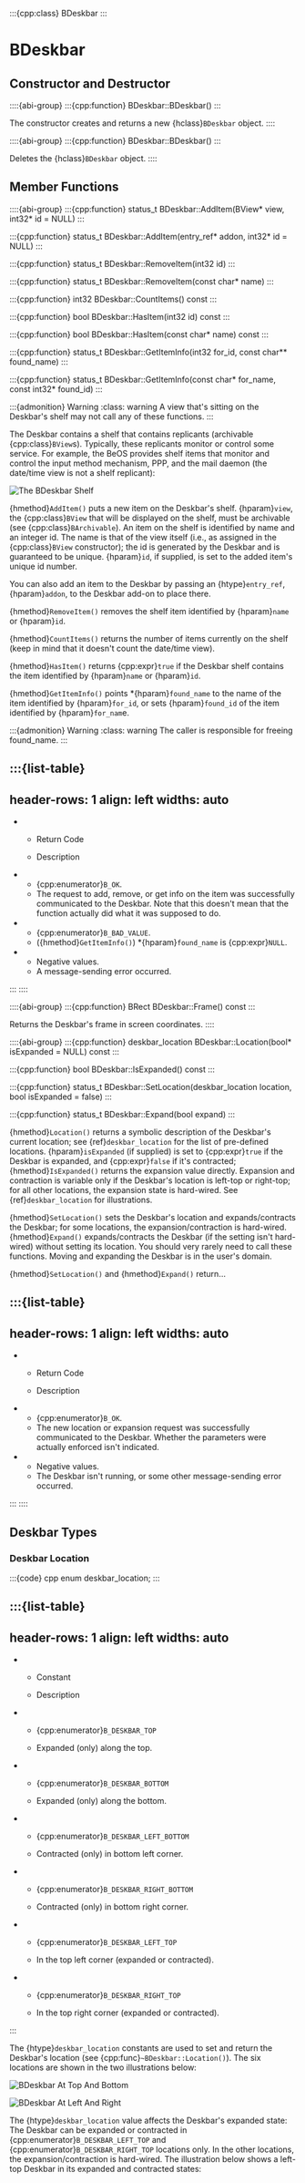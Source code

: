 :::{cpp:class} BDeskbar
:::

# BDeskbar

## Constructor and Destructor

::::{abi-group}
:::{cpp:function} BDeskbar::BDeskbar()
:::

The constructor creates and returns a new {hclass}`BDeskbar` object.
::::

::::{abi-group}
:::{cpp:function} BDeskbar::BDeskbar()
:::

Deletes the {hclass}`BDeskbar` object.
::::

## Member Functions

::::{abi-group}
:::{cpp:function} status_t BDeskbar::AddItem(BView* view, int32* id = NULL)
:::

:::{cpp:function} status_t BDeskbar::AddItem(entry_ref* addon, int32* id = NULL)
:::

:::{cpp:function} status_t BDeskbar::RemoveItem(int32 id)
:::

:::{cpp:function} status_t BDeskbar::RemoveItem(const char* name)
:::

:::{cpp:function} int32 BDeskbar::CountItems() const
:::

:::{cpp:function} bool BDeskbar::HasItem(int32 id) const
:::

:::{cpp:function} bool BDeskbar::HasItem(const char* name) const
:::

:::{cpp:function} status_t BDeskbar::GetItemInfo(int32 for_id, const char** found_name)
:::

:::{cpp:function} status_t BDeskbar::GetItemInfo(const char* for_name, const int32* found_id)
:::

:::{admonition} Warning
:class: warning
A view that's sitting on the Deskbar's shelf may not call any of these
functions.
:::

The Deskbar contains a shelf that contains replicants (archivable
{cpp:class}`BView`s). Typically, these replicants monitor or control some
service. For example, the BeOS provides shelf items that monitor and
control the input method mechanism, PPP, and the mail daemon (the date/time
view is not a shelf replicant):

![The BDeskbar Shelf](./_static/images/Shelf.png)

{hmethod}`AddItem()` puts a new item on the Deskbar's shelf.
{hparam}`view`, the {cpp:class}`BView` that will be displayed on the shelf,
must be archivable (see {cpp:class}`BArchivable`). An item on the shelf is
identified by name and an integer id. The name is that of the view itself
(i.e., as assigned in the {cpp:class}`BView` constructor); the id is
generated by the Deskbar and is guaranteed to be unique. {hparam}`id`, if
supplied, is set to the added item's unique id number.

You can also add an item to the Deskbar by passing an {htype}`entry_ref`,
{hparam}`addon`, to the Deskbar add-on to place there.

{hmethod}`RemoveItem()` removes the shelf item identified by
{hparam}`name` or {hparam}`id`.

{hmethod}`CountItems()` returns the number of items currently on the shelf
(keep in mind that it doesn't count the date/time view).

{hmethod}`HasItem()` returns {cpp:expr}`true` if the Deskbar shelf
contains the item identified by {hparam}`name` or {hparam}`id`.

{hmethod}`GetItemInfo()` points *{hparam}`found_name` to the name of the
item identified by {hparam}`for_id`, or sets {hparam}`found_id` of the item
identified by {hparam}`for_nam`e.

:::{admonition} Warning
:class: warning
The caller is responsible for freeing found_name.
:::

:::{list-table}
---
header-rows: 1
align: left
widths: auto
---
-
	- Return Code

	- Description

-
	- {cpp:enumerator}`B_OK`.
	- The request to add, remove, or get info on the item was successfully
		communicated to the Deskbar. Note that this doesn't mean that the function
		actually did what it was supposed to do.
-
	- {cpp:enumerator}`B_BAD_VALUE`.
	- ({hmethod}`GetItemInfo()`) *{hparam}`found_name` is {cpp:expr}`NULL`.
-
	- Negative values.
	- A message-sending error occurred.

:::
::::

::::{abi-group}
:::{cpp:function} BRect BDeskbar::Frame() const
:::

Returns the Deskbar's frame in screen coordinates.
::::

::::{abi-group}
:::{cpp:function} deskbar_location BDeskbar::Location(bool* isExpanded = NULL) const
:::

:::{cpp:function} bool BDeskbar::IsExpanded() const
:::

:::{cpp:function} status_t BDeskbar::SetLocation(deskbar_location location, bool isExpanded = false)
:::

:::{cpp:function} status_t BDeskbar::Expand(bool expand)
:::

{hmethod}`Location()` returns a symbolic description of the Deskbar's
current location; see {ref}`deskbar_location` for the list of pre-defined
locations. {hparam}`isExpanded` (if supplied) is set to {cpp:expr}`true` if
the Deskbar is expanded, and {cpp:expr}`false` if it's contracted;
{hmethod}`IsExpanded()` returns the expansion value directly. Expansion and
contraction is variable only if the Deskbar's location is left-top or
right-top; for all other locations, the expansion state is hard-wired. See
{ref}`deskbar_location` for illustrations.

{hmethod}`SetLocation()` sets the Deskbar's location and expands/contracts
the Deskbar; for some locations, the expansion/contraction is hard-wired.
{hmethod}`Expand()` expands/contracts the Deskbar (if the setting isn't
hard-wired) without setting its location. You should very rarely need to
call these functions. Moving and expanding the Deskbar is in the user's
domain.

{hmethod}`SetLocation()` and {hmethod}`Expand()` return…

:::{list-table}
---
header-rows: 1
align: left
widths: auto
---
-
	- Return Code

	- Description

-
	- {cpp:enumerator}`B_OK`.
	- The new location or expansion request was successfully communicated to the
		Deskbar. Whether the parameters were actually enforced isn't indicated.
-
	- Negative values.
	- The Deskbar isn't running, or some other message-sending error occurred.

:::
::::

## Deskbar Types

### Deskbar Location

:::{code} cpp
enum deskbar_location;
:::

:::{list-table}
---
header-rows: 1
align: left
widths: auto
---
-
	- Constant

	- Description

-
	- {cpp:enumerator}`B_DESKBAR_TOP`

	- Expanded (only) along the top.

-
	- {cpp:enumerator}`B_DESKBAR_BOTTOM`

	- Expanded (only) along the bottom.

-
	- {cpp:enumerator}`B_DESKBAR_LEFT_BOTTOM`

	- Contracted (only) in bottom left corner.

-
	- {cpp:enumerator}`B_DESKBAR_RIGHT_BOTTOM`

	- Contracted (only) in bottom right corner.

-
	- {cpp:enumerator}`B_DESKBAR_LEFT_TOP`

	- In the top left corner (expanded or contracted).

-
	- {cpp:enumerator}`B_DESKBAR_RIGHT_TOP`

	- In the top right corner (expanded or contracted).


:::

The {htype}`deskbar_location` constants are used to set and return the
Deskbar's location (see {cpp:func}`~BDeskbar::Location()`). The six
locations are shown in the two illustrations below:

![BDeskbar At Top And Bottom](./_static/images/TopBottom.png)

![BDeskbar At Left And Right](./_static/images/Corners.png)

The {htype}`deskbar_location` value affects the Deskbar's expanded state:
The Deskbar can be expanded or contracted in
{cpp:enumerator}`B_DESKBAR_LEFT_TOP` and
{cpp:enumerator}`B_DESKBAR_RIGHT_TOP` locations only. In the other
locations, the expansion/contraction is hard-wired. The illustration below
shows a left-top Deskbar in its expanded and contracted states:


